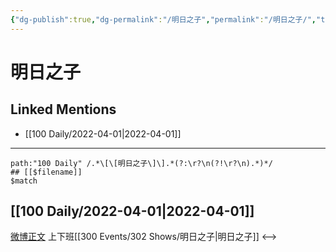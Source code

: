 ```yaml
---
{"dg-publish":true,"dg-permalink":"/明日之子","permalink":"/明日之子/","title":"明日之子","tags":[null],"created":"2022-11-17T21:54:49.000+08:00","updated":"2023-01-04T13:49:40.009+08:00"}
---
```


# 明日之子

## Linked Mentions
- [[100 Daily/2022-04-01\|2022-04-01]]


---

```expander
path:"100 Daily" /.*\[\[明日之子\]\].*(?:\r?\n(?!\r?\n).*)*/
## [[$filename]]
$match
```
## [[100 Daily/2022-04-01\|2022-04-01]]
[微博正文](https://m.weibo.cn/7286613425/4620962119291490) 上下班[[300 Events/302 Shows/明日之子\|明日之子]]
<-->
